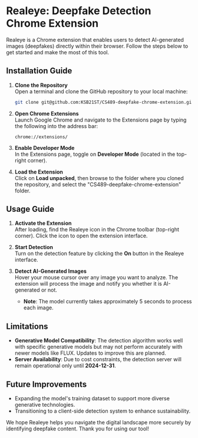 # Realeye: Deepfake Detection Chrome Extension

Realeye is a Chrome extension that enables users to detect AI-generated images (deepfakes) directly within their browser. Follow the steps below to get started and make the most of this tool.

## Installation Guide

1. **Clone the Repository**  
   Open a terminal and clone the GitHub repository to your local machine:
   ```bash
   git clone git@github.com:KSB21ST/CS489-deepfake-chrome-extension.git
   ```

2. **Open Chrome Extensions**  
   Launch Google Chrome and navigate to the Extensions page by typing the following into the address bar:
   ```
   chrome://extensions/
   ```

3. **Enable Developer Mode**  
   In the Extensions page, toggle on **Developer Mode** (located in the top-right corner).

4. **Load the Extension**  
   Click on **Load unpacked**, then browse to the folder where you cloned the repository, and select the "CS489-deepfake-chrome-extension" folder.

## Usage Guide

1. **Activate the Extension**  
   After loading, find the Realeye icon in the Chrome toolbar (top-right corner). Click the icon to open the extension interface.

2. **Start Detection**  
   Turn on the detection feature by clicking the **On** button in the Realeye interface.

3. **Detect AI-Generated Images**  
   Hover your mouse cursor over any image you want to analyze. The extension will process the image and notify you whether it is AI-generated or not.

   - **Note**: The model currently takes approximately 5 seconds to process each image.

## Limitations

- **Generative Model Compatibility**: The detection algorithm works well with specific generative models but may not perform accurately with newer models like FLUX. Updates to improve this are planned.
- **Server Availability**: Due to cost constraints, the detection server will remain operational only until **2024-12-31**.

## Future Improvements

- Expanding the model's training dataset to support more diverse generative technologies.
- Transitioning to a client-side detection system to enhance sustainability.

We hope Realeye helps you navigate the digital landscape more securely by identifying deepfake content. Thank you for using our tool!

